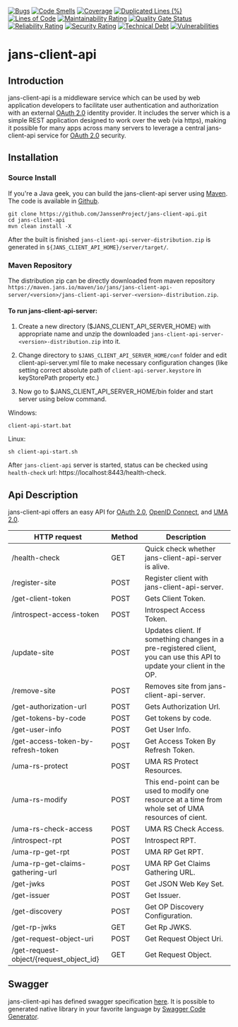 [![Bugs](https://sonarcloud.io/api/project_badges/measure?project=JanssenProject_jans-client-api&metric=bugs)](https://sonarcloud.io/dashboard?id=JanssenProject_jans-client-api)
[![Code Smells](https://sonarcloud.io/api/project_badges/measure?project=JanssenProject_jans-client-api&metric=code_smells)](https://sonarcloud.io/dashboard?id=JanssenProject_jans-client-api)
[![Coverage](https://sonarcloud.io/api/project_badges/measure?project=JanssenProject_jans-client-api&metric=coverage)](https://sonarcloud.io/dashboard?id=JanssenProject_jans-client-api)
[![Duplicated Lines (%)](https://sonarcloud.io/api/project_badges/measure?project=JanssenProject_jans-client-api&metric=duplicated_lines_density)](https://sonarcloud.io/dashboard?id=JanssenProject_jans-client-api)
[![Lines of Code](https://sonarcloud.io/api/project_badges/measure?project=JanssenProject_jans-client-api&metric=ncloc)](https://sonarcloud.io/dashboard?id=JanssenProject_jans-client-api)
[![Maintainability Rating](https://sonarcloud.io/api/project_badges/measure?project=JanssenProject_jans-client-api&metric=sqale_rating)](https://sonarcloud.io/dashboard?id=JanssenProject_jans-client-api)
[![Quality Gate Status](https://sonarcloud.io/api/project_badges/measure?project=JanssenProject_jans-client-api&metric=alert_status)](https://sonarcloud.io/dashboard?id=JanssenProject_jans-client-api)
[![Reliability Rating](https://sonarcloud.io/api/project_badges/measure?project=JanssenProject_jans-client-api&metric=reliability_rating)](https://sonarcloud.io/dashboard?id=JanssenProject_jans-client-api)
[![Security Rating](https://sonarcloud.io/api/project_badges/measure?project=JanssenProject_jans-client-api&metric=security_rating)](https://sonarcloud.io/dashboard?id=JanssenProject_jans-client-api)
[![Technical Debt](https://sonarcloud.io/api/project_badges/measure?project=JanssenProject_jans-client-api&metric=sqale_index)](https://sonarcloud.io/dashboard?id=JanssenProject_jans-client-api)
[![Vulnerabilities](https://sonarcloud.io/api/project_badges/measure?project=JanssenProject_jans-client-api&metric=vulnerabilities)](https://sonarcloud.io/dashboard?id=JanssenProject_jans-client-api)

# jans-client-api

## Introduction

jans-client-api is a middleware service which can be used by web application developers to facilitate user authentication and authorization with an external [OAuth 2.0](https://tools.ietf.org/html/rfc6749) identity provider. It includes the server which is a simple REST application designed to work over the web (via https), making it possible for many apps across many servers to leverage a central jans-client-api service for [OAuth 2.0](https://tools.ietf.org/html/rfc6749) security.

## Installation

### Source Install

If you're a Java geek, you can build the jans-client-api server using [Maven](https://maven.apache.org). The code is available in [Github](https://github.com/JanssenProject/jans-client-api).

```
git clone https://github.com/JanssenProject/jans-client-api.git
cd jans-client-api
mvn clean install -X
```

After the built is finished `jans-client-api-server-distribution.zip` is generated in `${JANS_CLIENT_API_HOME}/server/target/`. 

### Maven Repository

The distribution zip can be directly downloaded from maven repository `https://maven.jans.io/maven/io/jans/jans-client-api-server/<version>/jans-client-api-server-<version>-distribution.zip`.

#### To run jans-client-api-server:

1. Create a new directory ($JANS_CLIENT_API_SERVER_HOME) with appropriate name and unzip the downloaded `jans-client-api-server-<version>-distribution.zip` into it.

1. Change directory to `$JANS_CLIENT_API_SERVER_HOME/conf` folder and edit client-api-server.yml file to make necessary configuration changes (like setting correct absolute path of `client-api-server.keystore` in keyStorePath property etc.)

1. Now go to $JANS_CLIENT_API_SERVER_HOME/bin folder and start server using below command.

Windows:

```
client-api-start.bat
```

Linux:

```
sh client-api-start.sh
```

After `jans-client-api` server is started, status can be checked using `health-check` url: https://localhost:8443/health-check.

## Api Description

jans-client-api offers an easy API for [OAuth 2.0](https://tools.ietf.org/html/rfc6749), [OpenID Connect](http://openid.net/specs/openid-connect-core-1_0.html), and [UMA 2.0](https://docs.kantarainitiative.org/uma/wg/oauth-uma-grant-2.0-05.html).

HTTP request | Method | Description
------------ | ------------- | ------------- 
/health-check | GET | Quick check whether jans-client-api-server is alive.
/register-site | POST | Register client with jans-client-api-server.
/get-client-token | POST | Gets Client Token.
/introspect-access-token | POST | Introspect Access Token.
/update-site | POST | Updates client. If something changes in a pre-registered client, you can use this API to update your client in the OP.
/remove-site | POST | Removes site from jans-client-api-server.
/get-authorization-url | POST | Gets Authorization Url.
/get-tokens-by-code | POST | Get tokens by code.
/get-user-info | POST | Get User Info.
/get-access-token-by-refresh-token | POST | Get Access Token By Refresh Token.
/uma-rs-protect | POST | UMA RS Protect Resources.
/uma-rs-modify | POST | This end-point can be used to modify one resource at a time from whole set of UMA resources of cient.
/uma-rs-check-access | POST | UMA RS Check Access.
/introspect-rpt | POST | Introspect RPT.
/uma-rp-get-rpt | POST | UMA RP Get RPT.
/uma-rp-get-claims-gathering-url | POST | UMA RP Get Claims Gathering URL.
/get-jwks | POST | Get JSON Web Key Set.
/get-issuer | POST | Get Issuer.
/get-discovery | POST | Get OP Discovery Configuration.
/get-rp-jwks | GET | Get Rp JWKS.
/get-request-object-uri | POST | Get Request Object Uri.
/get-request-object/{request_object_id} | GET | Get Request Object.

## Swagger

jans-client-api has defined swagger specification [here](https://gluu.org/swagger-ui/?url=https://raw.githubusercontent.com/JanssenProject/jans-client-api/master/server/src/main/resources/swagger.yaml). It is possible to generated native library in your favorite language by [Swagger Code Generator](https://swagger.io/tools/swagger-codegen/).


